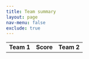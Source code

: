 ```yaml
---
title: Team summary
layout: page
nav-menu: false
exclude: true
---
```



|            |           |            |
|:----------:|:---------:|:----------:|
| **Team 1** | **Score** | **Team 2** |

 <br /><br /><br />